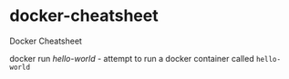 # docker-cheatsheet
Docker Cheatsheet

docker run *hello-world* - attempt to run a docker container called `hello-world`
